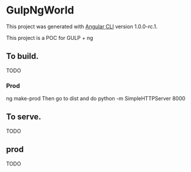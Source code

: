 # GulpNgWorld

This project was generated with [Angular CLI](https://github.com/angular/angular-cli) version 1.0.0-rc.1.

This project is a POC for GULP + ng

## To build.
TODO

### Prod
ng make-prod
Then go to dist and do python -m SimpleHTTPServer 8000

## To serve.
TODO

## prod
TODO
